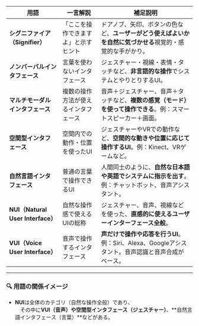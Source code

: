 

| 用語 | 一言解説 | 補足説明 |
|------|------------|-----------|
| **シグニファイア（Signifier）** | 「ここを操作できますよ」と示すヒント | ドアノブ、矢印、ボタンの色など、**ユーザーがどう使えばよいかを自然に気づかせる**視覚的・感覚的な手がかり。 |
| **ノンバーバルインタフェース** | 言葉を使わないインタフェース | ジェスチャー・視線・表情・タッチなど、**非言語的な操作**でシステムとやりとりするUI。 |
| **マルチモーダルインタフェース** | 複数の操作方法が使えるインタフェース | 音声＋ジェスチャー、音声＋タッチなど、**複数の感覚（モード）を使って操作できる**。例：スマートスピーカー＋画面。 |
| **空間型インタフェース** | 空間内での動作・位置を使ったUI | ジェスチャーやVRでの動作など、**空間的な動きや位置に応じて操作するUI**。例：Kinect、VRゲームなど。 |
| **自然言語インタフェース** | 普通の言葉で操作できるUI | 人間同士のように、**自然な日本語や英語でシステムに指示を出す**。例：チャットボット、音声アシスタント。 |
| **NUI（Natural User Interface）** | 自然な操作感で使えるUIの総称 | ジェスチャー、音声、視線などを使った、**直感的に使えるユーザーインターフェース全般**。 |
| **VUI（Voice User Interface）** | 音声で操作するインタフェース | **声だけで操作や応答を行うUI**。例：Siri、Alexa、Googleアシスタント。音声認識と音声合成がベース。 |

---

### 🔍 用語の関係イメージ
- **NUI**は全体のカテゴリ（自然な操作全般）であり、  
　その中に**VUI（音声）**や**空間型インタフェース（ジェスチャー）**、**自然言語インタフェース（言葉）**などがある。
